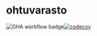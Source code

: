 # ohtuvarasto
![GHA workflow badge](https://github.com/N03-V/ohtuvarasto/workflows/CI/badge.svg)[![codecov](https://codecov.io/gh/N03-V/ohtuvarasto/graph/badge.svg?token=8ICNM0JNHR)](https://codecov.io/gh/N03-V/ohtuvarasto)
